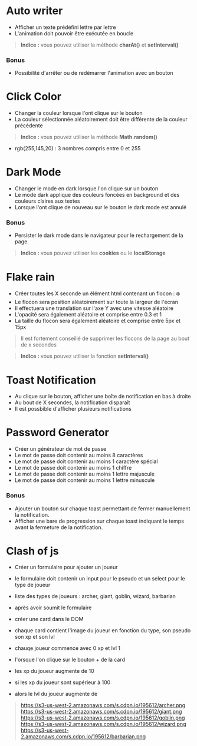 # Auto writer

- Afficher un texte prédéfini lettre par lettre
- L'animation doit pouvoir être exécutée en boucle
> **Indice :** vous pouvez utiliser la méthode **charAt()** et **setInterval()**

### Bonus

- Possibilité d'arrêter ou de redémarrer l'animation avec un bouton

# Click Color

- Changer la couleur lorsque l'ont clique sur le bouton
- La couleur sélectionnée aléatoirement doit être différente de la couleur précédente

 > **Indice :** vous pouvez utiliser la méthode **Math.random()**

- rgb(255,145,20) : 3 nombres compris entre 0 et 255

# Dark Mode

- Changer le mode en dark lorsque l'on clique sur un bouton
- Le mode dark applique des couleurs foncées en background et des couleurs claires aux textes
- Lorsque l'ont clique de nouveau sur le bouton le dark mode est annulé

### Bonus

- Persister le dark mode dans le navigateur pour le rechargement de la page.
> **Indice :** vous pouvez utiliser les **cookies** ou le **localStorage**

# Flake rain

- Créer toutes les X seconde un élément html contenant un flocon : ❄️
- Le flocon sera position aléatoirement sur toute la largeur de l'écran
- Il effectuera une translation sur l'axe Y avec une vitesse aléatoire
- L'opacité sera également aléatoire et comprise entre 0.3 et 1
- La taille du flocon sera également aléatoire et comprise entre 5px et 15px

> Il est fortement conseillé de supprimer les flocons de la page au bout de x secondes

> **Indice :** vous pouvez utiliser la fonction **setInterval()**

# Toast Notification

- Au clique sur le bouton, afficher une boîte de notification en bas à droite
- Au bout de X secondes, la notification disparaît
- Il est possbible d'afficher plusieurs notifications

# Password Generator

- Créer un générateur de mot de passe
- Le mot de passe doit contenir au moins 8 caractères
- Le mot de passe doit contenir au moins 1 caractère spécial
- Le mot de passe doit contenir au moins 1 chiffre
- Le mot de passe doit contenir au moins 1 lettre majuscule
- Le mot de passe doit contenir au moins 1 lettre minuscule


### Bonus

- Ajouter un bouton sur chaque toast permettant de fermer manuellement la notification. 
- Afficher une bare de progression sur chaque toast indiquant le temps avant la fermeture de la notification.


# Clash of js

- Créer un formulaire pour ajouter un joueur
- le formulaire doit contenir un input pour le pseudo et un select pour le type de joueur
- liste des types de joueurs : archer, giant, goblin, wizard, barbarian

- après avoir soumit le formulaire 
- créer une card dans le DOM
- chaque card contient l'image du joueur en fonction du type, son pseudo son xp et son lvl
- chauqe joueur commence avec 0 xp et lvl 1

- l'orsque l'on clique sur le bouton + de la card
- les xp du joueur augmente de 10
- si les xp du joueur sont supérieur à 100
- alors le lvl du joueur augmente de 

> https://s3-us-west-2.amazonaws.com/s.cdpn.io/195612/archer.png
> https://s3-us-west-2.amazonaws.com/s.cdpn.io/195612/giant.png
> https://s3-us-west-2.amazonaws.com/s.cdpn.io/195612/goblin.png
> https://s3-us-west-2.amazonaws.com/s.cdpn.io/195612/wizard.png
> https://s3-us-west-2.amazonaws.com/s.cdpn.io/195612/barbarian.png